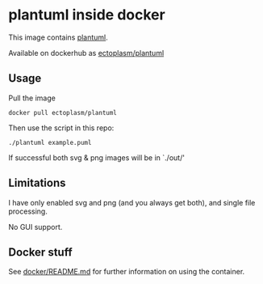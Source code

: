 plantuml inside docker
===

This image contains [plantuml](http://plantuml.com/).

Available on dockerhub as [ectoplasm/plantuml](https://hub.docker.com/r/ectoplasm/plantuml)


## Usage

Pull the image

    docker pull ectoplasm/plantuml

Then use the script in this repo:

    ./plantuml example.puml

If successful both svg & png images will be in `./out/'

## Limitations

I have only enabled svg and png (and you always get both), and single file processing.

No GUI support.

## Docker stuff

See [docker/README.md](docker/README.md) for further information on using the container.
